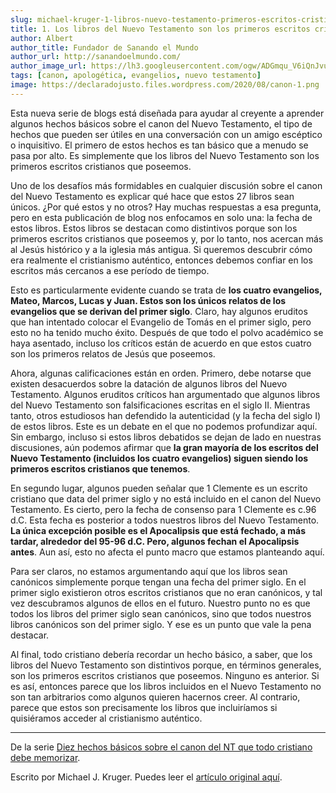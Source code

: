 ```yaml
---
slug: michael-kruger-1-libros-nuevo-testamento-primeros-escritos-cristianos
title: 1. Los libros del Nuevo Testamento son los primeros escritos cristianos que tenemos
author: Albert
author_title: Fundador de Sanando el Mundo
author_url: http://sanandoelmundo.com/
author_image_url: https://lh3.googleusercontent.com/ogw/ADGmqu_V6iQnJvuIOUFQJ8ebZQW6vvBd8lk0fipmF92Z
tags: [canon, apologética, evangelios, nuevo testamento]
image: https://declaradojusto.files.wordpress.com/2020/08/canon-1.png
---
```


Esta nueva serie de blogs está diseñada para ayudar al creyente a aprender algunos hechos básicos sobre el canon del Nuevo Testamento, el tipo de hechos que pueden ser útiles en una conversación con un amigo escéptico o inquisitivo. El primero de estos hechos es tan básico que a menudo se pasa por alto. Es simplemente que los libros del Nuevo Testamento son los primeros escritos cristianos que poseemos.

Uno de los desafíos más formidables en cualquier discusión sobre el canon del Nuevo Testamento es explicar qué hace que estos 27 libros sean únicos. ¿Por qué estos y no otros? Hay muchas respuestas a esa pregunta, pero en esta publicación de blog nos enfocamos en solo una: la fecha de estos libros. Estos libros se destacan como distintivos porque son los primeros escritos cristianos que poseemos y, por lo tanto, nos acercan más al Jesús histórico y a la iglesia más antigua. Si queremos descubrir cómo era realmente el cristianismo auténtico, entonces debemos confiar en los escritos más cercanos a ese período de tiempo.

<!--truncate-->

Esto es particularmente evidente cuando se trata de **los cuatro evangelios, Mateo, Marcos, Lucas y Juan. Estos son los únicos relatos de los evangelios que se derivan del primer siglo**. Claro, hay algunos eruditos que han intentado colocar el Evangelio de Tomás en el primer siglo, pero esto no ha tenido mucho éxito. Después de que todo el polvo académico se haya asentado, incluso los críticos están de acuerdo en que estos cuatro son los primeros relatos de Jesús que poseemos.

Ahora, algunas calificaciones están en orden. Primero, debe notarse que existen desacuerdos sobre la datación de algunos libros del Nuevo Testamento. Algunos eruditos críticos han argumentado que algunos libros del Nuevo Testamento son falsificaciones escritas en el siglo II. Mientras tanto, otros estudiosos han defendido la autenticidad (y la fecha del siglo I) de estos libros. Este es un debate en el que no podemos profundizar aquí. Sin embargo, incluso si estos libros debatidos se dejan de lado en nuestras discusiones, aún podemos afirmar que **la gran mayoría de los escritos del Nuevo Testamento (incluidos los cuatro evangelios) siguen siendo los primeros escritos cristianos que tenemos**.

En segundo lugar, algunos pueden señalar que 1 Clemente es un escrito cristiano que data del primer siglo y no está incluido en el canon del Nuevo Testamento. Es cierto, pero la fecha de consenso para 1 Clemente es c.96 d.C. Esta fecha es posterior a todos nuestros libros del Nuevo Testamento. **La única excepción posible es el Apocalipsis que está fechado, a más tardar, alrededor del 95-96 d.C. Pero, algunos fechan el Apocalipsis antes**. Aun así, esto no afecta el punto macro que estamos planteando aquí.

Para ser claros, no estamos argumentando aquí que los libros sean canónicos simplemente porque tengan una fecha del primer siglo. En el primer siglo existieron otros escritos cristianos que no eran canónicos, y tal vez descubramos algunos de ellos en el futuro. Nuestro punto no es que todos los libros del primer siglo sean canónicos, sino que todos nuestros libros canónicos son del primer siglo. Y ese es un punto que vale la pena destacar.

Al final, todo cristiano debería recordar un hecho básico, a saber, que los libros del Nuevo Testamento son distintivos porque, en términos generales, son los primeros escritos cristianos que poseemos. Ninguno es anterior. Si es así, entonces parece que los libros incluidos en el Nuevo Testamento no son tan arbitrarios como algunos quieren hacernos creer. Al contrario, parece que estos son precisamente los libros que incluiríamos si quisiéramos acceder al cristianismo auténtico.

--------

De la serie [Diez hechos básicos sobre el canon del NT que todo cristiano debe memorizar](michael-kruger-diez-hechos-basicos-canon-nt-todo-cristiano-debe-memorizar).

<div class="alert alert--secondary" role="alert">
  Escrito por Michael J. Kruger. Puedes leer el <a href="http://wp.me/p2dVaB-dB">artículo original aquí</a>.
</div>